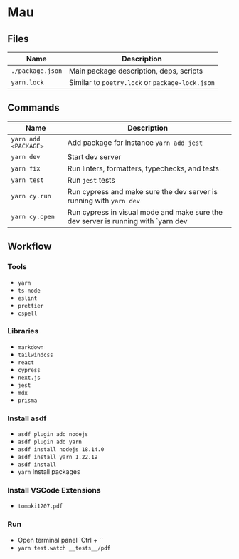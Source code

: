 # Mau

## Files

| Name             | Description                                     |
| ---------------- | ----------------------------------------------- |
| `./package.json` | Main package description, deps, scripts         |
| `yarn.lock`      | Similar to `poetry.lock` or `package-lock.json` |

## Commands

| Name                 | Description                                                                       |
| -------------------- | --------------------------------------------------------------------------------- |
| `yarn add <PACKAGE>` | Add package for instance `yarn add jest`                                          |
| `yarn dev`           | Start dev server                                                                  |
| `yarn fix`           | Run linters, formatters, typechecks, and tests                                    |
| `yarn test`          | Run `jest` tests                                                                  |
| `yarn cy.run`        | Run cypress and make sure the dev server is running with `yarn dev`               |
| `yarn cy.open`       | Run cypress in visual mode and make sure the dev server is running with `yarn dev |

## Workflow

### Tools 

- `yarn`
- `ts-node`
- `eslint`
- `prettier`
- `cspell`

### Libraries

- `markdown`
- `tailwindcss`
- `react`
- `cypress`
- `next.js`
- `jest`
- `mdx`
- `prisma`

### Install asdf

- `asdf plugin add nodejs`
- `asdf plugin add yarn`
- `asdf install nodejs 18.14.0`
- `asdf install yarn 1.22.19`
- `asdf install`
- `yarn` Install packages

### Install VSCode Extensions

- `tomoki1207.pdf`

### Run

- Open terminal panel `Ctrl + \``
- `yarn test.watch __tests__/pdf`
